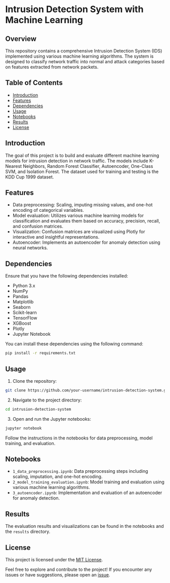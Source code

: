 # Intrusion Detection System with Machine Learning

## Overview

This repository contains a comprehensive Intrusion Detection System (IDS) implemented using various machine learning algorithms. The system is designed to classify network traffic into normal and attack categories based on features extracted from network packets.

## Table of Contents

- [Introduction](#introduction)
- [Features](#features)
- [Dependencies](#dependencies)
- [Usage](#usage)
- [Notebooks](#notebooks)
- [Results](#results)
- [License](#license)

## Introduction

The goal of this project is to build and evaluate different machine learning models for intrusion detection in network traffic. The models include K-Nearest Neighbors, Random Forest Classifier, Autoencoder, One-Class SVM, and Isolation Forest. The dataset used for training and testing is the KDD Cup 1999 dataset.

## Features

- Data preprocessing: Scaling, imputing missing values, and one-hot encoding of categorical variables.
- Model evaluation: Utilizes various machine learning models for classification and evaluates them based on accuracy, precision, recall, and confusion matrices.
- Visualization: Confusion matrices are visualized using Plotly for interactive and insightful representations.
- Autoencoder: Implements an autoencoder for anomaly detection using neural networks.

## Dependencies

Ensure that you have the following dependencies installed:

- Python 3.x
- NumPy
- Pandas
- Matplotlib
- Seaborn
- Scikit-learn
- TensorFlow
- XGBoost
- Plotly
- Jupyter Notebook

You can install these dependencies using the following command:

```bash
pip install -r requirements.txt
```

## Usage

1. Clone the repository:

```bash
git clone https://github.com/your-username/intrusion-detection-system.git
```

2. Navigate to the project directory:

```bash
cd intrusion-detection-system
```

3. Open and run the Jupyter notebooks:

```bash
jupyter notebook
```

Follow the instructions in the notebooks for data preprocessing, model training, and evaluation.

## Notebooks

- `1_data_preprocessing.ipynb`: Data preprocessing steps including scaling, imputation, and one-hot encoding.
- `2_model_training_evaluation.ipynb`: Model training and evaluation using various machine learning algorithms.
- `3_autoencoder.ipynb`: Implementation and evaluation of an autoencoder for anomaly detection.

## Results

The evaluation results and visualizations can be found in the notebooks and the `results` directory.

## License

This project is licensed under the [MIT License](LICENSE).

Feel free to explore and contribute to the project! If you encounter any issues or have suggestions, please open an [issue](https://github.com/your-username/intrusion-detection-system/issues).